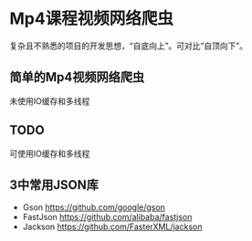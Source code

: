 # Mp4课程视频网络爬虫

复杂且不熟悉的项目的开发思想，“自底向上”。可对比“自顶向下”。

## 简单的Mp4视频网络爬虫

未使用IO缓存和多线程

## TODO

可使用IO缓存和多线程

## 3中常用JSON库

+ Gson https://github.com/google/gson
+ FastJson https://github.com/alibaba/fastjson
+ Jackson https://github.com/FasterXML/jackson